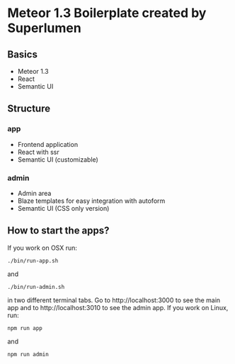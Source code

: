# Meteor 1.3 Boilerplate created by Superlumen

## Basics
* Meteor 1.3
* React
* Semantic UI

## Structure
### app
* Frontend application
* React with ssr
* Semantic UI (customizable)

### admin
* Admin area
* Blaze templates for easy integration with autoform
* Semantic UI (CSS only version)

## How to start the apps?
If you work on OSX run:

`./bin/run-app.sh`

and 

`./bin/run-admin.sh`

in two different terminal tabs. Go to http://localhost:3000 to see the main app
and to http://localhost:3010 to see the admin app.
If you work on Linux, run:

`npm run app`

and

`npm run admin`